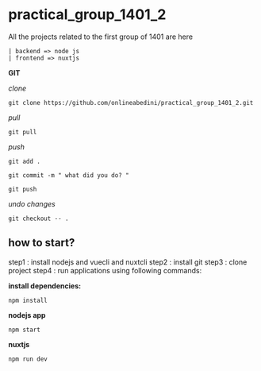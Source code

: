 # practical_group_1401_2
All the projects related to the first group of 1401 are here
```
| backend => node js
| frontend => nuxtjs
```

**GIT**

*clone*
```
git clone https://github.com/onlineabedini/practical_group_1401_2.git
```

*pull*
```
git pull
```

*push*
```
git add .
```
```
git commit -m " what did you do? "
```
```
git push
```

*undo changes*
```
git checkout -- .
```

## how to start?
step1 : install nodejs and vuecli and nuxtcli
step2 : install git 
step3 : clone project
step4 : run applications using following commands: 


**install dependencies:**
```
npm install
```

**nodejs app**
```
npm start
```

**nuxtjs**
```
npm run dev
```

